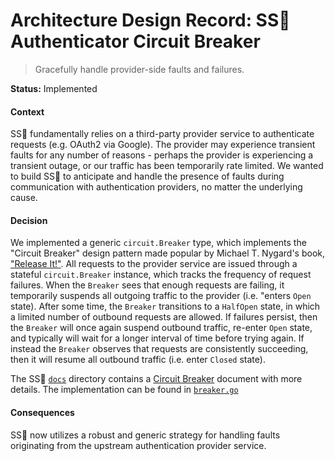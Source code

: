 # Architecture Design Record: SS🐙 Authenticator Circuit Breaker

> Gracefully handle provider-side faults and failures.

__Status:__ Implemented

#### Context
SS🐙 fundamentally relies on a third-party provider service to authenticate requests (e.g. OAuth2
via Google). The provider may experience transient faults for any number of reasons - perhaps the
provider is experiencing a transient outage, or our traffic has been temporarily rate limited. We
wanted to build SS🐙 to anticipate and handle the presence of faults during communication with
authentication providers, no matter the underlying cause.

#### Decision
We implemented a generic `circuit.Breaker` type, which implements the "Circuit Breaker" design
pattern made popular by Michael T. Nygard's book, ["Release It!"](
https://pragprog.com/book/mnee/release-it). All requests to the provider service are issued through
a stateful `circuit.Breaker` instance, which tracks the frequency of request failures. When the
`Breaker` sees that enough requests are failing, it temporarily suspends all outgoing traffic to the
provider (i.e. "enters `Open` state). After some time, the `Breaker` transitions to a `HalfOpen`
state, in which a limited number of outbound requests are allowed. If failures persist, then the
`Breaker` will once again suspend outbound traffic, re-enter `Open` state, and typically will wait
for a longer interval of time before trying again. If instead the `Breaker` observes that requests
are consistently succeeding, then it will resume all outbound traffic (i.e. enter `Closed` state).

The SS🐙 [`docs`](/docs/) directory contains a [Circuit Breaker](
/docs/architecture/circuit-breaker.md) document with more details. The implementation can be found
in [`breaker.go`](/internal/auth/circuit/breaker.go)

#### Consequences
SS🐙 now utilizes a robust and generic strategy for handling faults originating from the upstream
authentication provider service.
